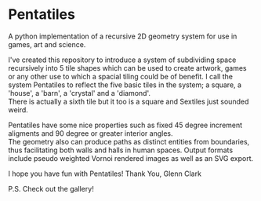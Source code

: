 # Pentatiles
A python implementation of a recursive 2D geometry system for use in games, art and science.

I've created this repository to introduce a system of subdividing space recursively into 5 tile shapes which can be used to create artwork, games or any other use to which a spacial tiling could be of benefit.
I call the system Pentatiles to reflect the five basic tiles in the system; a square, a 'house', a 'barn', a 'crystal' and a 'diamond'.  
There is actually a sixth tile but it too is a square and Sextiles just sounded weird.

Pentatiles have some nice properties such as fixed 45 degree increment aligments and 90 degree or greater interior angles.  
The geometry also can produce paths as distinct entities from boundaries, thus facilitating both walls and halls in human spaces.
Output formats include pseudo weighted Vornoi rendered images as well as an SVG export.

I hope you have fun with Pentatiles!
Thank You,
Glenn Clark

P.S. Check out the gallery!
